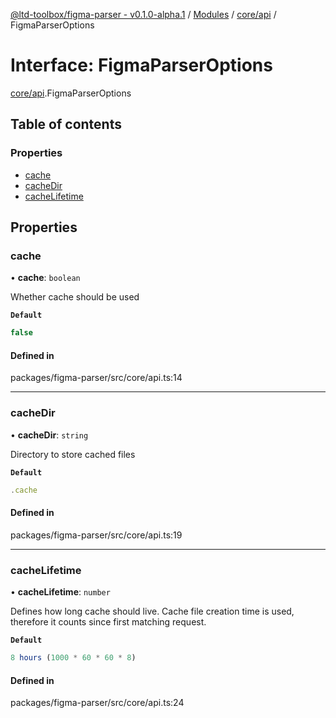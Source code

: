 [@ltd-toolbox/figma-parser - v0.1.0-alpha.1](../README.md) / [Modules](../modules.md) / [core/api](../modules/core_api.md) / FigmaParserOptions

# Interface: FigmaParserOptions

[core/api](../modules/core_api.md).FigmaParserOptions

## Table of contents

### Properties

- [cache](core_api.FigmaParserOptions.md#cache)
- [cacheDir](core_api.FigmaParserOptions.md#cachedir)
- [cacheLifetime](core_api.FigmaParserOptions.md#cachelifetime)

## Properties

### cache

• **cache**: `boolean`

Whether cache should be used

**`Default`**

```ts
false
```

#### Defined in

packages/figma-parser/src/core/api.ts:14

___

### cacheDir

• **cacheDir**: `string`

Directory to store cached files

**`Default`**

```ts
.cache
```

#### Defined in

packages/figma-parser/src/core/api.ts:19

___

### cacheLifetime

• **cacheLifetime**: `number`

Defines how long cache should live. Cache file creation time is used, therefore it counts since first matching request.

**`Default`**

```ts
8 hours (1000 * 60 * 60 * 8)
```

#### Defined in

packages/figma-parser/src/core/api.ts:24
